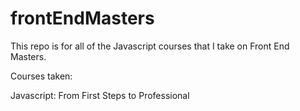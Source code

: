 # frontEndMasters

This repo is for all of the Javascript courses that I take on Front End Masters.

Courses taken:

Javascript: From First Steps to Professional 
